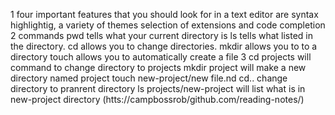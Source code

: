 
1 four important features that you should look for in a text editor are syntax highlightig, a variety of themes selection of extensions and code completion
2 commands
pwd tells what your current directory is
ls tells what listed in the directory.
cd allows you to change directories.
mkdir allows you to to a directory
touch allows you to automatically create a file
3 cd projects will command to change directory to projects
mkdir project will make a new directory named project
touch new-project/new file.nd
cd.. change directory to pranrent directory
ls projects/new-project will list what is in new-project directory
(htts://campbossrob/github.com/reading-notes/)
